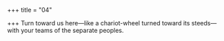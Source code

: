 +++
title = "04"

+++
Turn toward us here—like a chariot-wheel turned toward its steeds— with your teams of the separate peoples.  